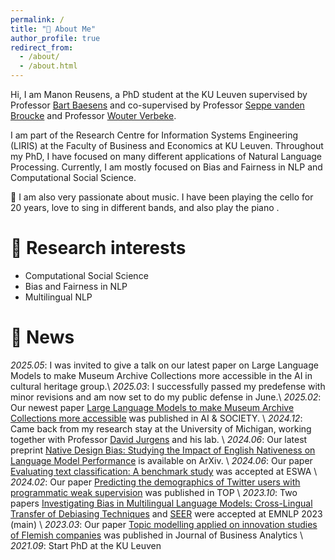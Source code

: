 ```yaml
---
permalink: /
title: "👋 About Me"
author_profile: true
redirect_from: 
  - /about/
  - /about.html
---
```



Hi, I am Manon Reusens, a PhD student at the KU Leuven supervised by Professor [Bart Baesens](https://scholar.google.com/citations?user=IC7ghFwAAAAJ&hl=en&oi=ao) and co-supervised by Professor [Seppe vanden Broucke](https://scholar.google.com/citations?user=uIfUaMMAAAAJ&hl=en&oi=ao) and Professor [Wouter Verbeke](https://scholar.google.com/citations?user=Ckyal8gAAAAJ&hl=en). 

I am part of the Research Centre for Information Systems Engineering (LIRIS) at the Faculty of Business and Economics at KU Leuven. Throughout my PhD, I have focused on many different applications of Natural Language Processing. Currently, I am mostly focused on Bias and Fairness in NLP and Computational Social Science. 

🎵 I am also very passionate about music.  I have been playing the cello for 20 years, love to sing  in different bands, and also play the piano .


🔎 Research interests 
======
* Computational Social Science
* Bias and Fairness in NLP
* Multilingual NLP


📢 News 
======
*2025.05*: I was invited to give a talk on our latest paper on Large Language Models to make Museum Archive Collections more accessible in the AI in cultural heritage group.\\
*2025.03*: I successfully passed my predefense with minor revisions and am now set to do my public defense in June.\\
*2025.02*: Our newest paper [Large Language Models to make Museum Archive Collections more accessible](https://link.springer.com/article/10.1007/s00146-025-02227-8) was published in AI & SOCIETY. \\
*2024.12*: Came back from my research stay at the University of Michigan, working together with Professor [David Jurgens](https://scholar.google.com/citations?user=sGFFr5kAAAAJ&hl=en) and his lab. \\
*2024.06*: Our latest preprint [Native Design Bias: Studying the Impact of English Nativeness on Language Model Performance](https://arxiv.org/pdf/2406.17385) is available on ArXiv. \\
*2024.06*:  Our paper [Evaluating text classification: A benchmark study](https://www.sciencedirect.com/science/article/pii/S0957417424011680) was accepted at ESWA \\
*2024.02*:  Our paper [Predicting the demographics of Twitter users with programmatic weak supervision](https://link.springer.com/article/10.1007/s11750-024-00666-y) was published in TOP \\
*2023.10*:  Two papers [Investigating Bias in Multilingual Language Models: Cross-Lingual Transfer of Debiasing Techniques](https://aclanthology.org/2023.emnlp-main.175/) and [SEER](https://aclanthology.org/2023.emnlp-main.837/) were accepted at EMNLP 2023 (main) \\
*2023.03*:  Our paper [Topic modelling applied on innovation studies of Flemish companies](https://www.tandfonline.com/doi/pdf/10.1080/2573234X.2023.2186274) was published in Journal of Business Analytics  \\
*2021.09*:  Start PhD at the KU Leuven 

